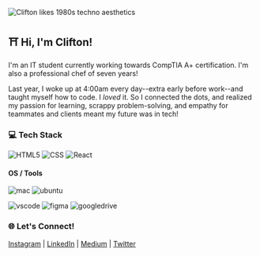 ![Clifton likes 1980s techno aesthetics](https://user-images.githubusercontent.com/56210811/92247386-cb306500-ee8c-11ea-8f88-af19b6f57c1f.png)

<!-- 
Banner typography: 
- Outrun future (bold)
- ChicagoFLF 
-->

<!-- ![JavaScript](https://img.shields.io/badge/-JavaScript-000000?style=flat&logo=javascript) -->
<!-- ![liquid](https://img.shields.io/badge/Liquid-black?style=flat&logo=shopify) -->
<!-- ![Node.js](https://img.shields.io/badge/-Node.js-000000?style=flat&logo=node.js&logoColor=339933) -->

<!--
**Clifton893/Clifton893** is a ✨ _special_ ✨ repository because its `README.md` (this file) appears on your GitHub profile.

Here are some ideas to get you started:

- 🔭 I’m currently working on ...
- 🌱 I’m currently learning ...
- 👯 I’m looking to collaborate on ...
- 🤔 I’m looking for help with ...
- 💬 Ask me about ...
- 📫 How to reach me: ...
- 😄 Pronouns: ...
- ⚡ Fun fact: ...
-->

## ⛩ Hi, I'm Clifton!

I'm an IT student currently working towards CompTIA A+ certification. I'm also a professional chef of seven years!

Last year, I woke up at 4:00am every day--extra early before work--and taught myself how to code. I *loved* it. So I connected the dots, and realized my passion for learning, scrappy problem-solving, and empathy for teammates and clients meant my future was in tech!

### 💻 Tech Stack
![HTML5](https://img.shields.io/badge/-HTML5-000000?style=flat&logo=HTML5)
![CSS](https://img.shields.io/badge/-CSS-000000?style=flat&logo=CSS3)
![React](https://img.shields.io/badge/-React-000000?style=flat&logo=React&logoColor=61DAFB)


#### OS / Tools
![mac](https://img.shields.io/badge/OS-Mac-informational?style=flat&logo=apple&logoColor=white&color=999999) 
![ubuntu](https://img.shields.io/badge/OS-Ubuntu-informational?style=flat&logo=ubuntu&logoColor=white&color=E95420) 
<!-- ![shell](https://img.shields.io/badge/Shell-Bash-informational?style=flat&logo=gnu-bash&logoColor=white&color=4EAA25) -->

![vscode](https://img.shields.io/badge/IDE-VSCode-informational?style=flat&logo=visual-studio-code&logoColor=white&color=007ACC) 
![figma](https://img.shields.io/badge/Design-Figma-informational?style=flat&logo=figma&logoColor=white&color=F24E1E) 
![googledrive](https://img.shields.io/badge/Office-G_Suite-informational?style=flat&logo=google-drive&logoColor=white&color=4285F4)

### 🌐 Let's Connect!
[Instagram](https://www.instagram.com/cliftonlongjr/) | [LinkedIn](https://www.linkedin.com/in/cliftonlongjr/) | [Medium](https://medium.com/@Clifton893) | [Twitter](https://twitter.com/clifton893)

<!-- Credits --> <!--
https://github.com/MartinHeinz/MartinHeinz
https://github.com/adamalston/adamalston/blob/master/README.md
-->
